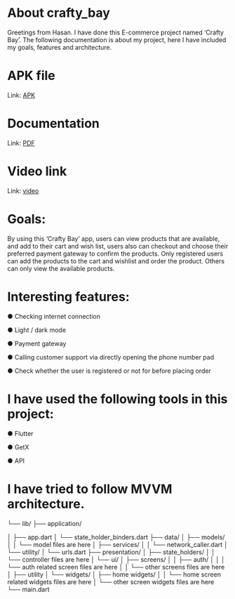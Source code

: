 # About crafty_bay

Greetings from Hasan. I have done this E-commerce project named ‘Crafty Bay’.
The following documentation is about my project, here I have included my goals, features and
architecture. 

# APK file 
Link: [APK](https://drive.google.com/file/d/1HAZjpmwKCssXxOJjidWX7Ho0qvHPbLJo/view?usp=sharing)

# Documentation 
Link: [PDF](https://drive.google.com/file/d/1QezFknLlKexvSLONr4tKjZ0lFWFKyyy3/view?usp=sharing)

# Video link
Link: [video](https://drive.google.com/file/d/1duUO0mTRpOabhhutBr5tAYfRDYH16lQu/view?usp=sharing)

# Goals:
By using this ‘Crafty Bay’ app, users can view products that are available, and add to their cart
and wish list, users also can checkout and choose their preferred payment gateway to confirm the
products. Only registered users can add the products to the cart and wishlist and order the
product. Others can only view the available products.

# Interesting features:
● Checking internet connection

● Light / dark mode

● Payment gateway

● Calling customer support via directly opening the phone number pad

● Check whether the user is registered or not for before placing order


# I have used the following tools in this project:
● Flutter

● GetX

● API

# I have tried to follow MVVM architecture.
└── lib/
├── application/

│ 
├── app.dart
│ 
└── state_holder_binders.dart
├── data/
│ ├── models/
│ │ └── model files are here
│ ├── services/
│ │ └── network_caller.dart
│ └── utility/
│ └── urls.dart
├── presentation/
│ ├── state_holders/
│ │ └── controller files are here
│ └── ui/
│ ├── screens/
│ │ ├── auth/
│ │ │ └── auth related screen files are here
│ │ └── other screens files are here
│ ├── utility
│ └── widgets/
│ ├── home widgets/
│ │ └── home screen related widgets files are here
│ └── other screen widgets files are here
└── main.dart

